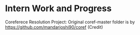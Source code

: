 # Intern Work and Progress 
Coreferece Resolution Project: Original coref-master folder is by https://github.com/mandarjoshi90/coref (Credit)
